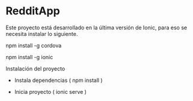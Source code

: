 # RedditApp

Este proyecto está desarrollado en la última versión de Ionic, para eso se necesita instalar lo siguiente.

npm install -g cordova

npm install -g ionic

Instalación del proyecto

- Instala dependencias
( npm install )

- Inicia proyecto
( ionic serve )
